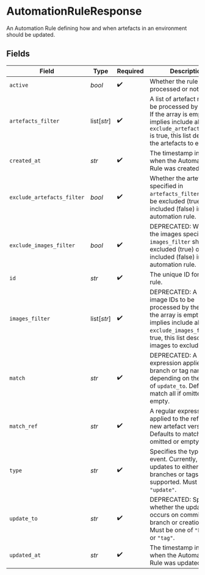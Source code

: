 # AutomationRuleResponse

An Automation Rule defining how and when artefacts in an environment should be updated.


## Fields

| Field                                                                                                                                                                                     | Type                                                                                                                                                                                      | Required                                                                                                                                                                                  | Description                                                                                                                                                                               | Example                                                                                                                                                                                   |
| ----------------------------------------------------------------------------------------------------------------------------------------------------------------------------------------- | ----------------------------------------------------------------------------------------------------------------------------------------------------------------------------------------- | ----------------------------------------------------------------------------------------------------------------------------------------------------------------------------------------- | ----------------------------------------------------------------------------------------------------------------------------------------------------------------------------------------- | ----------------------------------------------------------------------------------------------------------------------------------------------------------------------------------------- |
| `active`                                                                                                                                                                                  | *bool*                                                                                                                                                                                    | :heavy_check_mark:                                                                                                                                                                        | Whether the rule will be processed or not.                                                                                                                                                |                                                                                                                                                                                           |
| `artefacts_filter`                                                                                                                                                                        | list[*str*]                                                                                                                                                                               | :heavy_check_mark:                                                                                                                                                                        | A list of artefact names to be processed by the rule. If the array is empty, it implies include all. If `exclude_artefacts_filter` is true, this list describes the artefacts to exclude. |                                                                                                                                                                                           |
| `created_at`                                                                                                                                                                              | *str*                                                                                                                                                                                     | :heavy_check_mark:                                                                                                                                                                        | The timestamp in UTC of when the Automation Rule was created.                                                                                                                             | 2020-06-22T09:37:23.523Z                                                                                                                                                                  |
| `exclude_artefacts_filter`                                                                                                                                                                | *bool*                                                                                                                                                                                    | :heavy_check_mark:                                                                                                                                                                        | Whether the artefacts specified in `artefacts_filter` should be excluded (true) or included (false) in the automation rule.                                                               |                                                                                                                                                                                           |
| `exclude_images_filter`                                                                                                                                                                   | *bool*                                                                                                                                                                                    | :heavy_check_mark:                                                                                                                                                                        | DEPRECATED: Whether the images specified in `images_filter` should be excluded (true) or included (false) in the automation rule.                                                         |                                                                                                                                                                                           |
| `id`                                                                                                                                                                                      | *str*                                                                                                                                                                                     | :heavy_check_mark:                                                                                                                                                                        | The unique ID for this rule.                                                                                                                                                              |                                                                                                                                                                                           |
| `images_filter`                                                                                                                                                                           | list[*str*]                                                                                                                                                                               | :heavy_check_mark:                                                                                                                                                                        | DEPRECATED: A list of image IDs to be processed by the rule. If the array is empty, it implies include all. If `exclude_images_filter` is true, this list describes images to exclude.    |                                                                                                                                                                                           |
| `match`                                                                                                                                                                                   | *str*                                                                                                                                                                                     | :heavy_check_mark:                                                                                                                                                                        | DEPRECATED: A regular expression applied to the branch or tag name depending on the value of `update_to`. Defaults to match all if omitted or empty.                                      |                                                                                                                                                                                           |
| `match_ref`                                                                                                                                                                               | *str*                                                                                                                                                                                     | :heavy_check_mark:                                                                                                                                                                        | A regular expression applied to the ref of a new artefact version. Defaults to match all if omitted or empty.                                                                             |                                                                                                                                                                                           |
| `type`                                                                                                                                                                                    | *str*                                                                                                                                                                                     | :heavy_check_mark:                                                                                                                                                                        | Specifies the type of event. Currently, only updates to either branches or tags are supported. Must be `"update"`.                                                                        |                                                                                                                                                                                           |
| `update_to`                                                                                                                                                                               | *str*                                                                                                                                                                                     | :heavy_check_mark:                                                                                                                                                                        | DEPRECATED: Specifies whether the update occurs on commit to branch or creation of tag. Must be one of `"branch"` or `"tag"`.                                                             |                                                                                                                                                                                           |
| `updated_at`                                                                                                                                                                              | *str*                                                                                                                                                                                     | :heavy_check_mark:                                                                                                                                                                        | The timestamp in UTC of when the Automation Rule was updated.                                                                                                                             | 2020-06-22T09:37:23.523Z                                                                                                                                                                  |
